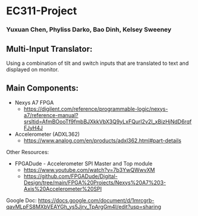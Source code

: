 # EC311-Project 
### Yuxuan Chen, Phyliss Darko, Bao Dinh, Kelsey Sweeney

## Multi-Input Translator: 
Using a combination of tilt and switch inputs that are translated to text and displayed on monitor. 

## Main Components: 
- Nexys A7 FPGA
  - https://digilent.com/reference/programmable-logic/nexys-a7/reference-manual?srsltid=AfmBOooTf9fmbBJXkkVbX3Q9yLxFQurI2v2I_xBizHjNdD6rqfFJyH4J 
- Accelerometer (ADXL362)
  - https://www.analog.com/en/products/adxl362.html#part-details
 
Other Resources: 
- FPGADude - Accelerometer SPI Master and Top module 
  - https://www.youtube.com/watch?v=7b3YwQWwvXM
  - https://github.com/FPGADude/Digital-Design/tree/main/FPGA%20Projects/Nexys%20A7%203-Axis%20Accelerometer%20SPI

Google Doc: https://docs.google.com/document/d/1mrcgrb-qavMLpFS8MXbVEAYGh_ys5Jjrv_TpArgGm4I/edit?usp=sharing
